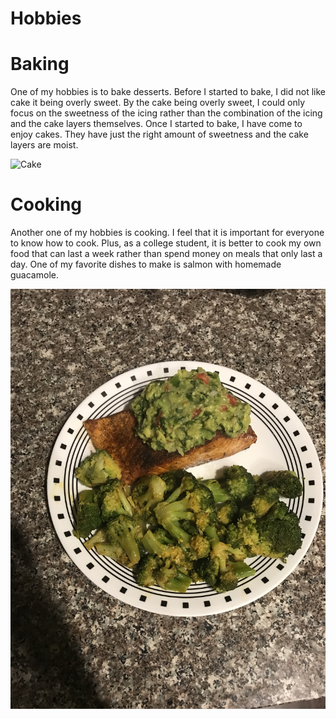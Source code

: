 # Hobbies

# Baking

One of my hobbies is to bake desserts. Before I started to bake, I did not like cake it being overly sweet. By the cake being overly sweet, I could only focus on the sweetness of the icing rather than the combination of the icing and the cake layers themselves. Once I started to bake, I have come to enjoy cakes. They have just the right amount of sweetness and the cake layers are moist. 

![Cake](https://spicysouthernkitchen.com/wp-content/uploads/Red-Velvet-Cake-18.jpg)

# Cooking

Another one of my hobbies is cooking. I feel that it is important for everyone to know how to cook. Plus, as a college student, it is better to cook my own food that can last a week rather than spend money on meals that only last a day. One of my favorite dishes to make is salmon with homemade guacamole.

![Salmon](repoImages/salmon.jpg)